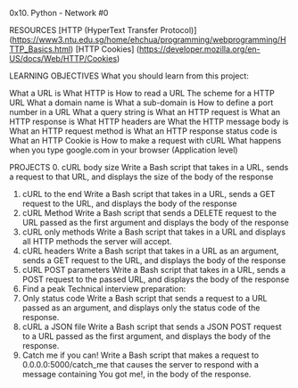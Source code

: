 0x10. Python - Network #0

RESOURCES
[HTTP (HyperText Transfer Protocol)] (https://www3.ntu.edu.sg/home/ehchua/programming/webprogramming/HTTP_Basics.html)
[HTTP Cookies] (https://developer.mozilla.org/en-US/docs/Web/HTTP/Cookies)

LEARNING OBJECTIVES
What you should learn from this project:

What a URL is
What HTTP is
How to read a URL
The scheme for a HTTP URL
What a domain name is
What a sub-domain is
How to define a port number in a URL
What a query string is
What an HTTP request is
What an HTTP response is
What HTTP headers are
What the HTTP message body is
What an HTTP request method is
What an HTTP response status code is
What an HTTP Cookie is
How to make a request with cURL
What happens when you type google.com in your browser (Application level)

PROJECTS
0. cURL body size
Write a Bash script that takes in a URL, sends a request to that URL, and displays the size of the body of the response
1. cURL to the end
Write a Bash script that takes in a URL, sends a GET request to the URL, and displays the body of the response
2. cURL Method
Write a Bash script that sends a DELETE request to the URL passed as the first argument and displays the body of the response
3. cURL only methods
Write a Bash script that takes in a URL and displays all HTTP methods the server will accept.
4. cURL headers
Write a Bash script that takes in a URL as an argument, sends a GET request to the URL, and displays the body of the response
5. cURL POST parameters
Write a Bash script that takes in a URL, sends a POST request to the passed URL, and displays the body of the response
6. Find a peak
Technical interview preparation:
7. Only status code
Write a Bash script that sends a request to a URL passed as an argument, and displays only the status code of the response.
8. cURL a JSON file
Write a Bash script that sends a JSON POST request to a URL passed as the first argument, and displays the body of the response.
9. Catch me if you can!
Write a Bash script that makes a request to 0.0.0.0:5000/catch_me that causes the server to respond with a message containing You got me!, in the body of the response.
